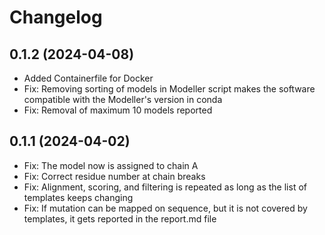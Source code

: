 Changelog
=========

0.1.2 (2024-04-08)
-----------------
- Added Containerfile for Docker
- Fix: Removing sorting of models in Modeller script
  makes the software compatible with the Modeller's
  version in conda
- Fix: Removal of maximum 10 models reported

0.1.1 (2024-04-02)
------------------
- Fix: The model now is assigned to chain A
- Fix: Correct residue number at chain breaks
- Fix: Alignment, scoring, and filtering is repeated as long as
       the list of templates keeps changing
- Fix: If mutation can be mapped on sequence, but it is not
       covered by templates, it gets reported in the report.md file


